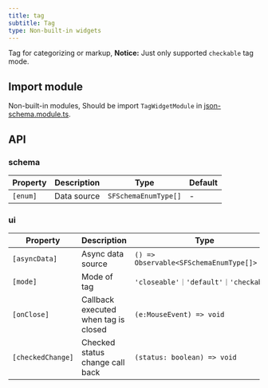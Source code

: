 ```yaml
---
title: tag
subtitle: Tag
type: Non-built-in widgets
---
```


Tag for categorizing or markup, **Notice:** Just only supported `checkable` tag mode.

## Import module

Non-built-in modules, Should be import `TagWidgetModule` in [json-schema.module.ts](https://github.com/ng-alain/ng-alain/blob/master/src/app/shared/json-schema/json-schema.module.ts#L11).

## API

### schema

| Property | Description | Type | Default |
|----------|-------------|------|---------|
| `[enum]` | Data source | `SFSchemaEnumType[]` | - |

### ui

| Property | Description | Type | Default |
|----------|-------------|------|---------|
| `[asyncData]` | Async data source | `() => Observable<SFSchemaEnumType[]>` | - |
| `[mode]` | Mode of tag | `'closeable'｜'default'｜'checkable'` | `'checkable'` |
| `[onClose]` | Callback executed when tag is closed | `(e:MouseEvent) => void` | - |
| `[checkedChange]` | Checked status change call back | `(status: boolean) => void` | - |
